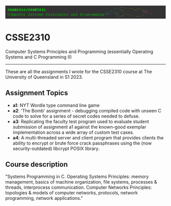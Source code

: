 ![Banner](<banner.png>)

# CSSE2310
Computer Systems Principles and Programming (essentially Operating Systems and C Programming II)

---

These are all the assignments I wrote for the CSSE2310 course at The University of Queensland in S1 2023.

## Assignment Topics

- **a1**: NYT Wordle type command line game
- **a2**: 'The Bomb' assignment - debugging compiled code with unseen C code to solve for a series of secret codes needed to defuse.
- **a3**: Replicating the faculty test program used to evaluate student submission of assignment a1 against the known-good exemplar implementation across a wide array of custom test cases.
- **a4**: A multi-threaded server and client program that provides clients the ability to encrypt or brute force crack passphrases using the (now security-outdated) libcrypt POSIX library.

## Course description
"Systems Programming in C. Operating Systems Principles: memory management, basics of machine organization, file systems, processes & threads, interprocess communication. Computer Networks Principles: topologies & models of computer networks, protocols, network programming, network applications."

